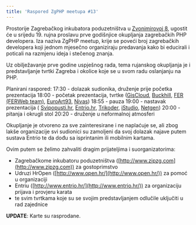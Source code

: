 ```yaml
---
title: 'Raspored ZgPHP meetupa #13'
---
```


Prostorije Zagrebačkog inkubatora poduzetništva u
[Zvonimirovoj 8](http://goo.gl/maps/WK8po), ugostit će u srijedu 19. rujna
proslavu prve godišnjice okupljanja zagrebačkih PHP developera. Iza naziva ZgPHP
meetup, krije se poveći broj zagrebačkih developera koji jednom mjesečno
organiziraju predavanja kako bi educirali i poticali na razmjenu ideja i
stečenog znanja.

Uz obilježavanje prve godine uspješnog rada, tema rujanskog okupljanja je i
predstavljanje tvrtki Zagreba i okolice koje se u svom radu oslanjanju na PHP.

<!-- break -->

Planirani raspored:
17:30 - dolazak sudionika, druženje prije početka prezentacija
18:00 - početak prezentacija, tvrtke ([GisCloud](http://www.giscloud.com/), [Buckhill](http://www.buckhill.co.uk/), [FER (FERWeb team)](http://www.fer.unizg.hr/), [EuroArt93](http://euroart93.hr/), [Nivas](http://nivas.hr/))
18:55 - pauza
19:00 - nastavak prezentacija ( [Svipopusti.hr](http://svipopusti.hr/), [Entrio.hr](https://www.entrio.hr/), [Trikoder](http://www.trikoder.net/), [iStudio](http://www.istudio.hr/), [Netgen](http://www.netgen.hr/))
20:00 - pitanja i okrugli stol
20:20 - druženje u neformalnoj atmosferi

Okupljanje je otvoreno za sve zainteresirane i ne naplaćuje se, ali zbog lakše
organizacije svi sudionici su zamoljeni da svoj dolazak najave putem sustava
Entrio te da dođu sa isprintanim ili mobilnim kartama.

Ovim putem se želimo zahvaliti dragim prijateljima i suorganizatorima:

  * Zagrebačkome inkubatoru poduzetništva
    ([http://www.zipzg.com](http://www.zipzg.com)) za gostoprimstvo
  * Udruzi HrOpen ([http://www.open.hr/](http://www.open.hr/)) za pomoć u
    organizaciji
  * Entriu ([http://www.entrio.hr/](http://www.entrio.hr/)) za organizaciju
    prijava i provjeru karata
  * te svim tvrtkama koje su se svojim predstavljanjem odlučile uključiti u rad
    zajednice

**UPDATE**: Karte su rasprodane.
